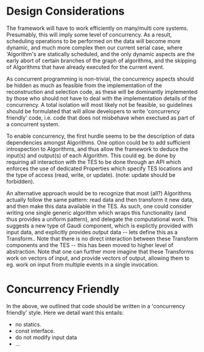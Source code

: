 # Design Considerations

The framework will have to work efficiently on many/multi core systems.
Presumably, this will imply some level of concurrency. As a result, scheduling
operations to be performed on the data will become more dynamic, and much
more complex then our current serial case, where 'Algorithm's are statically
scheduled, and the only dynamic aspects are the early abort of certain branches 
of the graph of algorithms, and the skipping of Algorithms that have already 
executed for the current event.

As concurrent programming is non-trivial, the concurrency aspects should be hidden 
as much as feasible from the implementation of the reconstruction and selection code,
as these will be dominantly implemented by those who should not have to deal with 
the implementation details of the concurrency. A total isolation will most likely
not be feasible, so guidelines should be formulated that will allow developers to write
'concurrency friendly' code, i.e. code that does not misbehave when exectued as part 
of a concurrent system.

To enable concurrency, the first hurdle seems to be the description of data dependencies
amongst Algorithms. One option could be to add sufficient introspection to Algorithms,
and thus allow the framework to deduce the input(s) and output(s) of each Algorithm. This
could eg. be done by requiring all interaction with the TES to be done through an API which
enforces the use of dedicated Properties which specify TES locations and the type of 
access (read, write, or update). (note: update should be forbidden).

An alternative approach would be to recognize that most (all?) Algorithms actually 
follow the same pattern: read data and then transform it new data, and then make this
data available in the TES. As such, one could consider writing one single generic algorithm
which wraps this functionality (and thus provides a uniform pattern), and delegate the
computational work. This suggests a new type of Gaudi component, which is explictly provided
with input data, and explicitly provides output data -- lets define this as a Transform.. 
Note that there is no direct interaction between these Transform components and the TES -- this
has been moved to higher level of abstraction. Note that one can further more imagine that
these Transforms work on vectors of input, and provide vectors of output, allowing them to eg.
work on input from multiple events in a single invocation.





# Concurrency Friendly
In the above, we outlined that code should be written in a 'concurrency friendly' style.
Here we detail want this entails:

* no statics.
* const interface.
* do not modify input data
* ...
